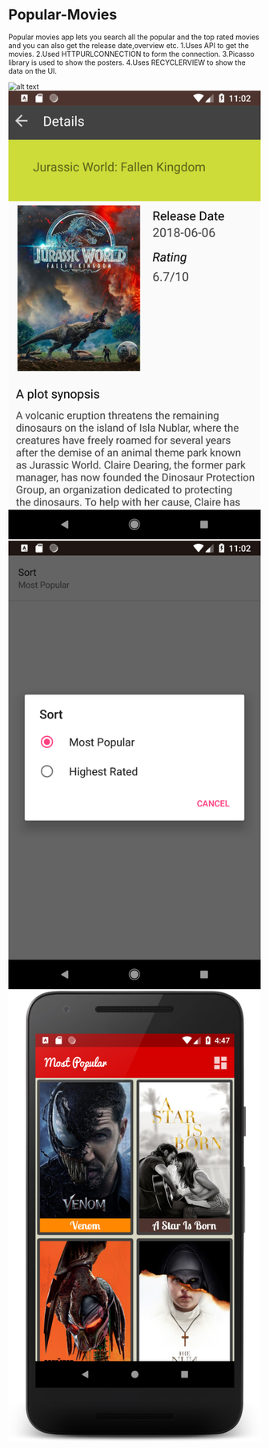# Popular-Movies
Popular movies app lets you search all the popular and  the top rated movies and you can also get the release date,overview etc.
1.Uses API to get the movies.
2.Used HTTPURLCONNECTION  to form the connection.
3.Picasso library is used to show the posters.
4.Uses RECYCLERVIEW to show the data on the UI.


![alt text](SS1.png "Main Page")
![alt text](SS2.png "Page to sort the data")
![alt text](SS3.png "Another sorted data on the mainscreen")
![alt text](SS4.png "Detail page to see the overview,release date,etc")


